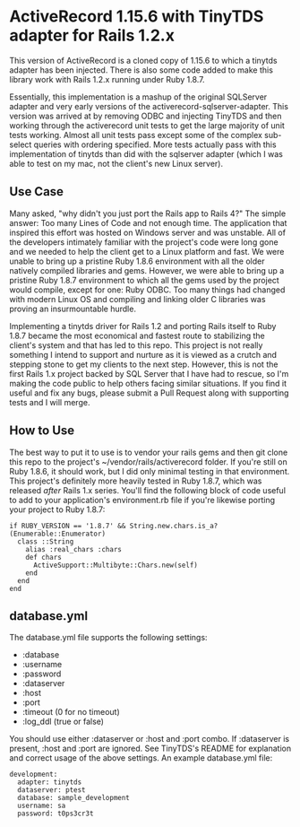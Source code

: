 # ActiveRecord 1.15.6 with TinyTDS adapter for Rails 1.2.x 

This version of ActiveRecord is a cloned copy of 1.15.6 to which a tinytds adapter has been injected.  There is also some code added to make this library work with Rails 1.2.x running under Ruby 1.8.7.

Essentially, this implementation is a mashup of the original SQLServer adapter and very early versions of the activerecord-sqlserver-adapter.  This version was arrived at by removing ODBC and injecting TinyTDS and then working through the activerecord unit tests to get the large majority of unit tests working. Almost all unit tests pass except some of the complex sub-select queries with ordering specified.  More tests actually pass with this implementation of tinytds than did with the sqlserver adapter (which I was able to test on my mac, not the client's new Linux server).

## Use Case

Many asked, "why didn't you just port the Rails app to Rails 4?"  The simple answer: Too many Lines of Code and not enough time.  The application that inspired this effort was hosted on Windows server and was unstable.  All of the developers intimately familiar with the project's code were long gone and we needed to help the client get to a Linux platform and fast.  We were unable to bring up a pristine Ruby 1.8.6 environment with all the older natively compiled libraries and gems.  However, we were able to bring up a pristine Ruby 1.8.7 environment to which all the gems used by the project would compile, except for one:  Ruby ODBC.  Too many things had changed with modern Linux OS and compiling and linking older C libraries was proving an insurmountable hurdle.

Implementing a tinytds driver for Rails 1.2 and porting Rails itself to Ruby 1.8.7 became the most economical and fastest route to stabilizing the client's system and that has led to this repo.  This project is not really something I intend to support and nurture as it is viewed as a crutch and stepping stone to get my clients to the next step.  However, this is not the first Rails 1.x project backed by SQL Server that I have had to rescue, so I'm making the code public to help others facing similar situations.  If you find it useful and fix any bugs, please submit a Pull Request along with supporting tests and I will merge.

## How to Use

The best way to put it to use is to vendor your rails gems and then git clone this repo to the project's ~/vendor/rails/activerecord folder.  If you're still on Ruby 1.8.6, it should work, but I did only minimal testing in that environment.  This project's definitely more heavily tested in Ruby 1.8.7, which was released *after* Rails 1.x series.  You'll find the following block of code useful to add to your application's environment.rb file if you're likewise porting your project to Ruby 1.8.7:

    if RUBY_VERSION == '1.8.7' && String.new.chars.is_a?(Enumerable::Enumerator)
      class ::String 
        alias :real_chars :chars
        def chars 
          ActiveSupport::Multibyte::Chars.new(self)
        end 
      end
    end
    
## database.yml

The database.yml file supports the following settings:

* :database
* :username
* :password
* :dataserver 
* :host
* :port
* :timeout (0 for no timeout)
* :log_ddl (true or false)

You should use either :dataserver or :host and :port combo.  If :dataserver is present, :host and :port are ignored. See TinyTDS's README for explanation and correct usage of the above settings.  An example database.yml file:

    development:
      adapter: tinytds
      dataserver: ptest
      database: sample_development
      username: sa
      password: t0ps3cr3t

